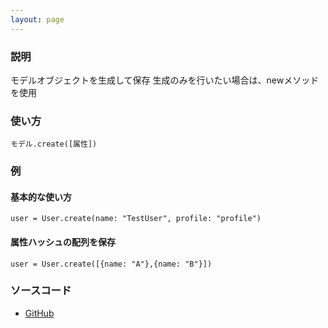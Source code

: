 ```yaml
---
layout: page
---
```

### 説明
モデルオブジェクトを生成して保存
生成のみを行いたい場合は、newメソッドを使用

### 使い方
    モデル.create([属性])

### 例
#### 基本的な使い方
    user = User.create(name: "TestUser", profile: "profile")

#### 属性ハッシュの配列を保存
    user = User.create([{name: "A"},{name: "B"}])

### ソースコード
* [GitHub](https://github.com/rails/rails/blob/f33d52c95217212cbacc8d5e44b5a8e3cdc6f5b3/activerecord/lib/active_record/relation.rb#L95)